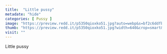 ```yaml
---
title:  "Little pussy"
metadate: "hide"
categories: [ Pussy ]
image: "https://preview.redd.it/p5350qioxko51.jpg?auto=webp&s=bf2c6ddfb2715f34fd00f324641bf7f9fa56de29"
thumb: "https://preview.redd.it/p5350qioxko51.jpg?width=640&crop=smart&auto=webp&s=123428ca77f8454749f4323b5994b08ede7e09bb"
visit: ""
---
```

Little pussy
